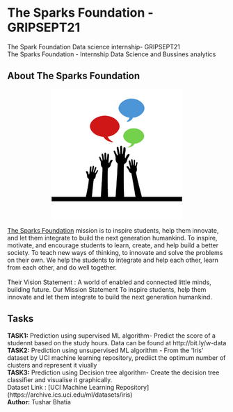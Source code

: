 # The Sparks Foundation - GRIPSEPT21
The Spark Foundation Data science internship- GRIPSEPT21 \
The Sparks Foundation - Internship Data Science and Bussines analytics
<h2 align="left">About The Sparks Foundation</h2>
<p align="center">
<img src="https://github.com/AbderrahimAl/TSF-Internship-Tasks/blob/main/1533219594764.jpg" width="300px">
  </p>

[The Sparks Foundation](https://thesparksfoundationsingapore.org/) mission is to inspire students, help them innovate, and let them integrate to build the next generation humankind. To inspire, motivate, and encourage students to learn, create, and help build a better society. To teach new ways of thinking, to innovate and solve the problems on their own. We help the students to integrate and help each other, learn from each other, and do well together.
<br>
<br>
Their Vision Statement : A world of enabled and connected little minds, building future. Our Mission Statement To inspire students, help them innovate and let them integrate to build the next generation humankind.

<h2 align="left">Tasks</h2>
<b>TASK1:</b> Prediction using supervised ML algorithm- Predict the score  of a studennt based on the study hours. Data can be found at http://bit.ly/w-data 
<br>
<b>TASK2:</b> Prediction using unsupervised ML algorithm - From the 'Iris' dataset by UCI machine learning repository, prediict the optimum number of clusters and represent it viually  
<br>
<b>TASK3:</b> Prediction using Decision tree algorithm- Create the decision tree classifier and visualise it graphically.
<br>
Dataset Link : [UCI Machine Learning Repository](https://archive.ics.uci.edu/ml/datasets/iris)
<br>
<b>Author:</b> Tushar Bhatia

